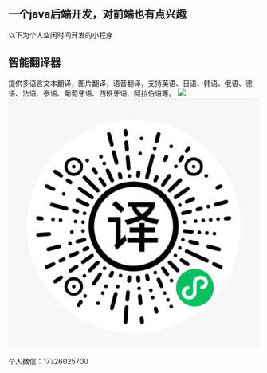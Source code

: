 ## 一个java后端开发，对前端也有点兴趣
以下为个人空闲时间开发的小程序
## 智能翻译器
提供多语言文本翻译，图片翻译，语音翻译，支持英语、日语、韩语、俄语、德语、法语、泰语、葡萄牙语、西班牙语、阿拉伯语等。
![](翻译)![翻译](./翻译.png)

个人微信：17326025700
